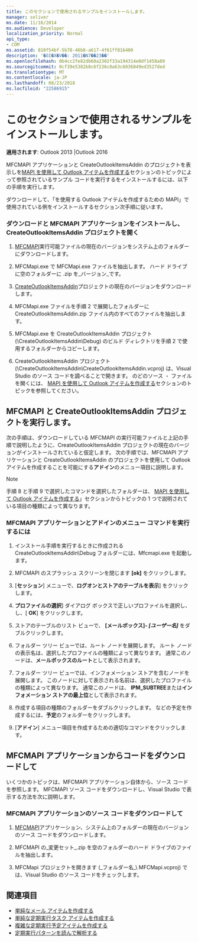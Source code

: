 ```yaml
---
title: このセクションで使用されるサンプルをインストールします。
manager: soliver
ms.date: 11/16/2014
ms.audience: Developer
localization_priority: Normal
api_type:
- COM
ms.assetid: 810f54bf-5b78-46b8-a617-4f61ff816400
description: '�ŏI�X�V��: 2011�N7��23��'
ms.openlocfilehash: 0b4cc2fe82db60a2302f33a194314e0df1458a89
ms.sourcegitcommit: 0cf39e5382b8c6f236c8a63c6036849ed3527ded
ms.translationtype: MT
ms.contentlocale: ja-JP
ms.lasthandoff: 08/23/2018
ms.locfileid: "22586915"
---
```

# <a name="install-the-samples-used-in-this-section"></a>このセクションで使用されるサンプルをインストールします。

**適用されます**: Outlook 2013 |Outlook 2016 
  
MFCMAPI アプリケーションと CreateOutlookItemsAddin のプロジェクトを表示しを[MAPI を使用して Outlook アイテムを作成する](creating-outlook-items-by-using-mapi.md)セクションのトピックによって参照されているサンプル コードを実行するをインストールするには、以下の手順を実行します。 

ダウンロードして、「を使用する Outlook アイテムを作成するための MAPI」で使用されている例をインストールするセクション次手順に従います。

### <a name="to-download-and-install-the-mfcmapi-application-and-open-createoutlookitemsaddin-project"></a>ダウンロードと MFCMAPI アプリケーションをインストールし、CreateOutlookItemsAddin プロジェクトを開く

1. [MFCMAPI](http://go.microsoft.com/fwlink/?LinkID=124154)実行可能ファイルの現在のバージョンをシステム上のフォルダーにダウンロードします。 
    
2. MFCMapi.exe で MFCMapi.exe ファイルを抽出します。 ハード ドライブに空のフォルダーに .zip を_バージョン_です。
    
3. [CreateOutlookItemsAddin](http://go.microsoft.com/fwlink/?LinkID=127828)プロジェクトの現在のバージョンをダウンロードします。 
    
4. MFCMapi.exe ファイルを手順 2 で展開したフォルダーに CreateOutlookItemsAddin.zip ファイル内のすべてのファイルを抽出します。
    
5. MFCMapi.exe を CreateOutlookItemsAddin プロジェクト (\CreateOutlookItemsAddin\Debug) のビルド ディレクトリを手順 2 で使用するフォルダーからコピーします。
    
6. CreateOutlookItemsAddin プロジェクト (\CreateOutlookItemsAddin\CreateOutlookItemsAddin.vcproj) は、Visual Studio のソース コードを調べることで開きます。 のどのソース ・ ファイルを開くには、 [MAPI を使用して Outlook アイテムを作成する](creating-outlook-items-by-using-mapi.md)セクションのトピックを参照してください。 
    
## <a name="run-mfcmapi-and-the-createoutlookitemsaddin-project"></a>MFCMAPI と CreateOutlookItemsAddin プロジェクトを実行します。

次の手順は、ダウンロードしている MFCMAPI の実行可能ファイルと上記の手順で説明したように、CreateOutlookItemsAddin プロジェクトの現在のバージョンがインストールされていると仮定します。 次の手順では、MFCMAPI アプリケーションと CreateOutlookItemsAddin のプロジェクトを使用して Outlook アイテムを作成することを可能にする**アドイン**のメニュー項目に説明します。 
  
> [!NOTE]
> 手順 8 と手順 9 で選択したコマンドを選択したフォルダーは、 [MAPI を使用して Outlook アイテムを作成する](creating-outlook-items-by-using-mapi.md)」セクションからトピックの 1 つで説明されている項目の種類によって異なります。 

### <a name="to-run-the-mfcmapi-application-and-addins-menu-commands"></a>MFCMAPI アプリケーションとアドインのメニュー コマンドを実行するには

1. インストール手順を実行するときに作成される CreateOutlookItemsAddin\Debug フォルダーには、Mfcmapi.exe を起動します。
    
2. MFCMAPI のスプラッシュ スクリーンを閉じます **[ok]** をクリックします。 
    
3. [**セッション**] メニューで、**ログオンとストアのテーブルを表示**] をクリックします。
    
4. **プロファイルの選択**] ダイアログ ボックスで正しいプロファイルを選択し、し、[ **OK**] をクリックします。 
    
5. ストアのテーブルのリスト ビューで、 **[メールボックス]- _[ユーザー名]_** をダブルクリックします。 
    
6. フォルダー ツリー ビューでは、ルート ノードを展開します。 ルート ノードの表示名は、選択したプロファイルの種類によって異なります。 通常このノードは、**メールボックスのルート**として表示されます。
    
7. フォルダー ツリー ビューでは、インフォメーション ストアを含むノードを展開します。 このノードに対して表示される名前は、選択したプロファイルの種類によって異なります。 通常このノードは、 **IPM_SUBTREE**または**インフォメーション ストアの最上位**として表示されます。
    
8. 作成する項目の種類のフォルダーをダブルクリックします。 などの予定を作成するには、**予定**のフォルダーをクリックします。 
    
9. [**アドイン**] メニュー項目を作成するための適切なコマンドをクリックします。 
    
## <a name="download-and-view-code-from-the-mfcmapi-application"></a>MFCMAPI アプリケーションからコードをダウンロードして

いくつかのトピックは、MFCMAPI アプリケーション自体から、ソース コードを参照します。 MFCMAPI ソース コードをダウンロードし、Visual Studio で表示する方法を次に説明します。 

### <a name="to-download-and-view-the-mfcmapi-application-source-code"></a>MFCMAPI アプリケーションのソース コードをダウンロードして

1. [MFCMAPI](http://go.microsoft.com/fwlink/?LinkID=124154)アプリケーション、システム上のフォルダーの現在のバージョンのソース コードをダウンロードします。 
    
2. MFCMAPI の_変更セット_.zip を空のフォルダーのハード ドライブのファイルを抽出します。
    
3. MFCMapi プロジェクトを開きます (\_フォルダー名_\ MFCMapi.vcproj) では、Visual Studio のソース コードをチェックします。
    
## <a name="see-also"></a>関連項目

- [単純なメール アイテムを作成する](how-to-create-a-simple-mail-item.md)
- [単純な定期実行タスク アイテムを作成する](how-to-create-a-simple-recurrent-task-item.md)
- [複雑な定期実行予定アイテムを作成する](how-to-create-a-complex-recurrent-appointment-item.md)
- [定期実行パターンを読んで解析する](how-to-read-and-parse-a-recurrence-pattern.md)

